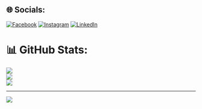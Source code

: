 
## 🌐 Socials:
[![Facebook](https://img.shields.io/badge/Facebook-%231877F2.svg?logo=Facebook&logoColor=white)](https://facebook.com/https://www.facebook.com/burakyilmamm/) [![Instagram](https://img.shields.io/badge/Instagram-%23E4405F.svg?logo=Instagram&logoColor=white)](https://instagram.com/https://www.instagram.com/byilmam98/) [![LinkedIn](https://img.shields.io/badge/LinkedIn-%230077B5.svg?logo=linkedin&logoColor=white)](https://linkedin.com/in/https://www.linkedin.com/in/burak-yılmam-6a21191a7/) 

# 📊 GitHub Stats:
![](https://github-readme-stats.vercel.app/api?username=Burakyilmam&theme=vision-friendly-dark&hide_border=false&include_all_commits=false&count_private=false)<br/>
![](https://github-readme-streak-stats.herokuapp.com/?user=Burakyilmam&theme=vision-friendly-dark&hide_border=false)<br/>
![](https://github-readme-stats.vercel.app/api/top-langs/?username=Burakyilmam&theme=vision-friendly-dark&hide_border=false&include_all_commits=false&count_private=false&layout=compact)

---
[![](https://visitcount.itsvg.in/api?id=Burakyilmam&icon=9&color=4)](https://visitcount.itsvg.in)

<!-- Proudly created with GPRM ( https://gprm.itsvg.in ) -->
